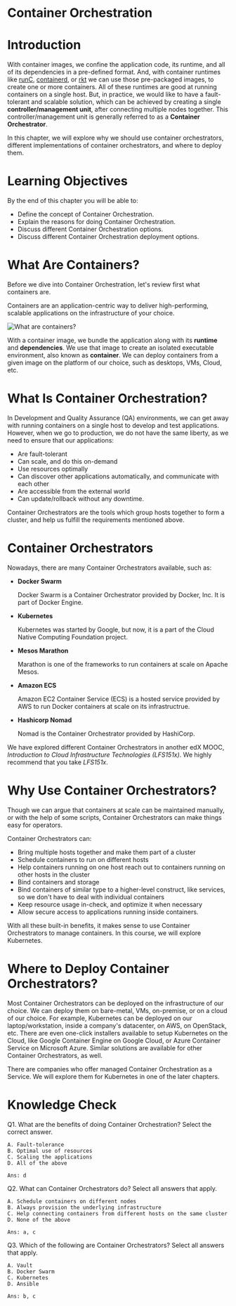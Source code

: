 Container Orchestration
=======================

# Introduction
With container images, we confine the application code, its runtime, and all of its dependencies in a pre-defined format. And, with container runtimes like [runC](https://runc.io/), [containerd](https://containerd.io/), or [rkt](https://github.com/rkt/rkt) we can use those pre-packaged images, to create one or more containers. All of these runtimes are good at running containers on a single host. But, in practice, we would like to have a fault-tolerant and scalable solution, which can be achieved by creating a single __controller/management unit__, after connecting multiple nodes together. This controller/management unit is generally referred to as a __Container Orchestrator__. 

In this chapter, we will explore why we should use container orchestrators, different implementations of container orchestrators, and where to deploy them. 

# Learning Objectives
By the end of this chapter you will be able to:

+ Define the concept of Container Orchestration.
+ Explain the reasons for doing Container Orchestration.
+ Discuss different Container Orchestration options.
+ Discuss different Container Orchestration deployment options.

# What Are Containers?
Before we dive into Container Orchestration, let's review first what containers are.

Containers are an application-centric way to deliver high-performing, scalable applications on the infrastructure of your choice.

![What are containers?](https://prod-edxapp.edx-cdn.org/assets/courseware/v1/5bd6e5b9191c79b780f131d2784cf456/asset-v1:LinuxFoundationX+LFS158x+2T2017+type@asset+block/containers.png)

With a container image, we bundle the application along with its __runtime__ and __dependencies__. We use that image to create an isolated executable environment, also known as __container__. We can deploy containers from a given image on the platform of our choice, such as desktops, VMs, Cloud, etc.

# What Is Container Orchestration?
In Development and Quality Assurance (QA) environments, we can get away with running containers on a single host to develop and test applications. However, when we go to production, we do not have the same liberty, as we need to ensure that our applications:

+ Are fault-tolerant
+ Can scale, and do this on-demand
+ Use resources optimally
+ Can discover other applications automatically, and communicate with each other
+ Are accessible from the external world 
+ Can update/rollback without any downtime. 

Container Orchestrators are the tools which group hosts together to form a cluster, and help us fulfill the requirements mentioned above.

# Container Orchestrators
Nowadays, there are many Container Orchestrators available, such as:

+ __Docker Swarm__

    Docker Swarm is a Container Orchestrator provided by Docker, Inc. It is part of Docker Engine.

+ __Kubernetes__

    Kubernetes was started by Google, but now, it is a part of the Cloud Native Computing Foundation project.

+ __Mesos Marathon__

    Marathon is one of the frameworks to run containers at scale on Apache Mesos.

+ __Amazon ECS__

    Amazon EC2 Container Service (ECS) is a hosted service provided by AWS to run Docker containers at scale on its infrastructrue.

+ __Hashicorp Nomad__

    Nomad is the Container Orchestrator provided by HashiCorp.

We have explored different Container Orchestrators in another edX MOOC, _Introduction to Cloud Infrastructure Technologies (LFS151x)_. We highly recommend that you take _LFS151x_.

# Why Use Container Orchestrators?
Though we can argue that containers at scale can be maintained manually, or with the help of some scripts, Container Orchestrators can make things easy for operators.

Container Orchestrators can:

+ Bring multiple hosts together and make them part of a cluster
+ Schedule containers to run on different hosts
+ Help containers running on one host reach out to containers running on other hosts in the cluster
+ Bind containers and storage
+ Bind containers of similar type to a higher-level construct, like services, so we don't have to deal with individual containers
+ Keep resource usage in-check, and optimize it when necessary
+ Allow secure access to applications running inside containers.

With all these built-in benefits, it makes sense to use Container Orchestrators to manage containers. In this course, we will explore Kubernetes. 

# Where to Deploy Container Orchestrators?
Most Container Orchestrators can be deployed on the infrastructure of our choice. We can deploy them on bare-metal, VMs, on-premise, or on a cloud of our choice. For example, Kubernetes can be deployed on our laptop/workstation, inside a company's datacenter, on AWS, on OpenStack, etc. There are even one-click installers available to setup Kubernetes on the Cloud, like Google Container Engine on Google Cloud, or Azure Container Service on Microsoft Azure. Similar solutions are available for other Container Orchestrators, as well.

There are companies who offer managed Container Orchestration as a Service. We will explore them for Kubernetes in one of the later chapters.

# Knowledge Check
Q1. What are the benefits of doing Container Orchestration? Select the correct answer.

    A. Fault-tolerance
    B. Optimal use of resources
    C. Scaling the applications
    D. All of the above

    Ans: d

Q2. What can Container Orchestrators do? Select all answers that apply.

    A. Schedule containers on different nodes
    B. Always provision the underlying infrastructure
    C. Help connecting containers from different hosts on the same cluster
    D. None of the above

    Ans: a, c

Q3. Which of the following are Container Orchestrators? Select all answers that apply.

    A. Vault
    B. Docker Swarm
    C. Kubernetes
    D. Ansible

    Ans: b, c
